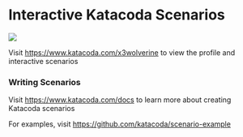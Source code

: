 # Interactive Katacoda Scenarios

[![](http://shields.katacoda.com/katacoda/x3wolverine/count.svg)](https://www.katacoda.com/x3wolverine "Get your profile on Katacoda.com")

Visit https://www.katacoda.com/x3wolverine to view the profile and interactive scenarios

### Writing Scenarios
Visit https://www.katacoda.com/docs to learn more about creating Katacoda scenarios

For examples, visit https://github.com/katacoda/scenario-example
